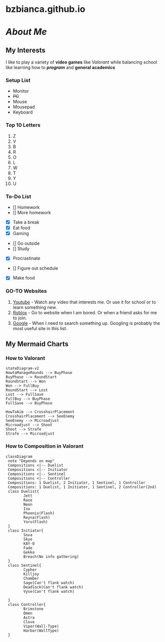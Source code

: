 # bzbianca.github.io

# *About Me*

## My Interests

I like to play a variety of **video games** like *Valorant* while balancing school like learning how to ***program*** and **general academics**

### Setup List

* Monitor
* ~~PC~~
* Mouse
* Mousepad
* Keyboard

### Top 10 Letters
1. Z
2. V
3. B
4. R
5. O
6. L
7. W
8. T
9. Y
10. U

### To-Do List

* [] Homework
* [] More homework
* [x] Take a break
* [x] Eat food
* [x] Gaming
* [] Go outside
* [] Study
* [x] Procrastinate
* [] Figure out schedule
* [x] Make food

### GO-TO Websites
1. [Youtube](www.youtube.com) - Watch any video that interests me. Or use it for school or to learn something new.
2. [Roblox](www.roblox.com) - Go to website when I am bored. Or when a friend asks for me to join.
3. [Google](www.google.com) - When I need to search something up. Googling is probably the most useful site in this list.

## My Mermaid Charts

### How to Valorant
 
 ```mermaid
stateDiagram-v2
 HowtoManageRounds --> BuyPhase
 BuyPhase --> RoundStart
 RoundStart --> Won
 Won --> FullBuy
 RoundStart --> Lost
 Lost --> FullSave
 FullBuy --> BuyPhase
 FullSave --> BuyPhase

 HowToAim --> CrosshairPlacement
 CrosshairPlacement --> SeeEnemy
 SeeEnemy --> Microadjust
 Microadjust --> Shoot
 Shoot --> Strafe
 Strafe --> Microadjust
 ```

### How to Composition in Valorant

```mermaid
classDiagram
 note "Depends on map"
 Compositions <|-- Duelist
 Compositions <|-- Initiator
 Compositions <|-- Sentinel
 Compositions <|-- Controller
 Compositions: 1 Duelist, 2 Initiator, 1 Sentinel, 1 Controller
 Compositions: 1 Duelist, 1 Initiator, 1 Sentinel, 2 Controller(2nd)
 class Duelist{
        Jett
        Raze
        Neon
        Iso
        Phoenix(Flash)
        Reyna(Flash)
        Yoru(Flash)
 }
 class Initiator{
        Sova
        Skye
        KAY-O
        Fade
        Gekko
        Breach(No info gathering)
 }
 class Sentinel{
        Cypher
        Killjoy
        Chamber
        Sage(Can't flank watch)
        Deadlock(Can't flank watch)
        Vyse(Can't flank watch)

 }
 class Controller{
        Brimstone
        Omen
        Astra
        Clove
        Viper(Wall-Type)
        Harbor(WallType)
 }